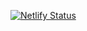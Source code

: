 [![Netlify Status](https://api.netlify.com/api/v1/badges/9537a0f1-682a-49cd-983b-2ea8a6b8c33f/deploy-status)](https://app.netlify.com/projects/paisacashkaro/deploys)




